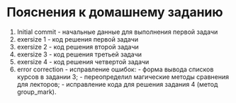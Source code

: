 # Пояснения к домашнему заданию

1. Initial commit - начальные данные для выполнения первой задачи
2. exersize 1 - код решения первой задачи
3. exersize 2 - код решения второй задачи
4. exersize 3 - код решения третьей задачи
5. exersize 4 - код решения четвертой задачи
6. error correction - исправление ошибок:
                    - форма вывода списков курсов в задании 3;
                    - переопределил магические методы сравнения для лекторов;
                    - исправление кода для решения задания 4 (метод group_mark).
